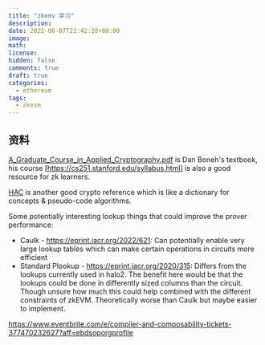 ```yaml
---
title: "zkemv 学习"
description:
date: 2022-06-07T22:42:28+08:00
image:
math:
license:
hidden: false
comments: true
draft: true
categories:
  - ethereum
tags:
  - zkevm
---
```


## 资料

[A_Graduate_Course_in_Applied_Cryptography.pdf](./A_Graduate_Course_in_Applied_Cryptography.pdf) is Dan Boneh's textbook, his course [https://cs251.stanford.edu/syllabus.html] is also a good resource for zk learners.

[HAC](https://cacr.uwaterloo.ca/hac/) is another good crypto reference which is like a dictionary for concepts & pseudo-code algorithms.

Some potentially interesting lookup things that could improve the prover performance:

- Caulk - https://eprint.iacr.org/2022/621: Can potentially enable very large lookup tables which can make certain operations in circuits more efficient
- Standard Plookup - https://eprint.iacr.org/2020/315: Differs from the lookups currently used in halo2. The benefit here would be that the lookups could be done in differently sized columns than the circuit. Though unsure how much this could help combined with the different constraints of zkEVM. Theoretically worse than Caulk but maybe easier to implement.

https://www.eventbrite.com/e/compiler-and-composability-tickets-377470232627?aff=ebdsoporgprofile
